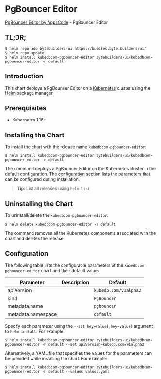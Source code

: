 # PgBouncer Editor

[PgBouncer Editor by AppsCode](https://byte.builders) - PgBouncer Editor

## TL;DR;

```console
$ helm repo add bytebuilders-ui https://bundles.byte.builders/ui/
$ helm repo update
$ helm install kubedbcom-pgbouncer-editor bytebuilders-ui/kubedbcom-pgbouncer-editor -n default
```

## Introduction

This chart deploys a PgBouncer Editor on a [Kubernetes](http://kubernetes.io) cluster using the [Helm](https://helm.sh) package manager.

## Prerequisites

- Kubernetes 1.16+

## Installing the Chart

To install the chart with the release name `kubedbcom-pgbouncer-editor`:

```console
$ helm install kubedbcom-pgbouncer-editor bytebuilders-ui/kubedbcom-pgbouncer-editor -n default
```

The command deploys a PgBouncer Editor on the Kubernetes cluster in the default configuration. The [configuration](#configuration) section lists the parameters that can be configured during installation.

> **Tip**: List all releases using `helm list`

## Uninstalling the Chart

To uninstall/delete the `kubedbcom-pgbouncer-editor`:

```console
$ helm delete kubedbcom-pgbouncer-editor -n default
```

The command removes all the Kubernetes components associated with the chart and deletes the release.

## Configuration

The following table lists the configurable parameters of the `kubedbcom-pgbouncer-editor` chart and their default values.

|     Parameter      | Description |        Default        |
|--------------------|-------------|-----------------------|
| apiVersion         |             | `kubedb.com/v1alpha2` |
| kind               |             | `PgBouncer`           |
| metadata.name      |             | `pgbouncer`           |
| metadata.namespace |             | `default`             |


Specify each parameter using the `--set key=value[,key=value]` argument to `helm install`. For example:

```console
$ helm install kubedbcom-pgbouncer-editor bytebuilders-ui/kubedbcom-pgbouncer-editor -n default --set apiVersion=kubedb.com/v1alpha2
```

Alternatively, a YAML file that specifies the values for the parameters can be provided while
installing the chart. For example:

```console
$ helm install kubedbcom-pgbouncer-editor bytebuilders-ui/kubedbcom-pgbouncer-editor -n default --values values.yaml
```
